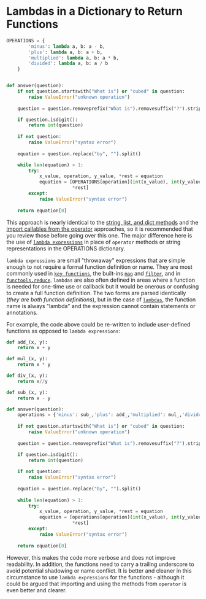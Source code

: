 # Lambdas in a Dictionary to Return Functions


```python
OPERATIONS = {
        'minus': lambda a, b: a - b,
        'plus': lambda a, b: a + b,
        'multiplied': lambda a, b: a * b,
        'divided': lambda a, b: a / b
    }


def answer(question):
    if not question.startswith("What is") or "cubed" in question:
        raise ValueError("unknown operation")
    
    question = question.removeprefix("What is").removesuffix("?").strip()

    if question.isdigit(): 
        return int(question)
    
    if not question: 
        raise ValueError("syntax error")
    
    equation = question.replace("by", "").split()

    while len(equation) > 1:
        try:
            x_value, operation, y_value, *rest = equation
            equation = [OPERATIONS[operation](int(x_value), int(y_value)),
                        *rest]
        except:
            raise ValueError("syntax error")
    
    return equation[0]
```

This approach is nearly identical to the [string, list, and dict methods][approach-string-list-and-dict-methods] and the [import callables from the operator][approach-import-callables-from-operator] approaches, so it is recommended that you review those before going over this one.
The major difference here is the use of [`lambda expressions`][lambdas] in place of `operator` methods or string representations in the OPERATIONS dictionary.

`lambda expressions` are small "throwaway" expressions that are simple enough to not require a formal function definition or name.
They are most commonly used in [`key functions`][key-functions], the built-ins [`map`][map] and [`filter`][filter], and in [`functools.reduce`][functools-reduce].
 `lambdas` are also often defined in areas where a function is needed for one-time use or callback but it would be onerous or confusing to create a full function definition.
The two forms are parsed identically (_they are both function definitions_), but in the case of [`lambdas`][lambda], the function name is always "lambda" and the expression cannot contain statements or annotations.

For example, the code above could be re-written to include user-defined functions as opposed to `lambda expressions`:


```python
def add_(x, y):
    return x + y

def mul_(x, y):
    return x * y

def div_(x, y):
    return x//y

def sub_(x, y):
    return x - y

def answer(question):
    operations = {'minus': sub_,'plus': add_,'multiplied': mul_,'divided': div_}
    
    if not question.startswith("What is") or "cubed" in question:
        raise ValueError("unknown operation")
    
    question = question.removeprefix("What is").removesuffix("?").strip()

    if question.isdigit(): 
        return int(question)
    
    if not question: 
        raise ValueError("syntax error")
    
    equation = question.replace("by", "").split()    
     
    while len(equation) > 1:
        try:
            x_value, operation, y_value, *rest = equation
            equation = [operations[operation](int(x_value), int(y_value)),
                        *rest]
        except:
            raise ValueError("syntax error")
    
    return equation[0]
```

However, this makes the code more verbose and does not improve readability.
In addition, the functions need to carry a trailing underscore to avoid potential shadowing or name conflict.
It is better and cleaner in this circumstance to use `lambda expressions` for the functions - although it could be argued that importing and using the methods from `operator` is even better and clearer.

[approach-import-callables-from-operator]: https://exercism.org/tracks/python/exercises/wordy/approaches/import-callables-from-operator
[approach-string-list-and-dict-methods]: https://exercise.org/tracks/python/exercises/wordy/approaches/string-list-and-dict-methods
[filter]: https://docs.python.org/3/library/functions.html#filter
[functools-reduce]: https://docs.python.org/3/library/functools.html#functools.reduce
[key-functions]: https://docs.python.org/3/howto/sorting.html#key-functions
[lambda]: https://docs.python.org/3/reference/expressions.html#lambda
[lambdas]: https://docs.python.org/3/howto/functional.html#small-functions-and-the-lambda-expression
[map]: https://docs.python.org/3/library/functions.html#map
